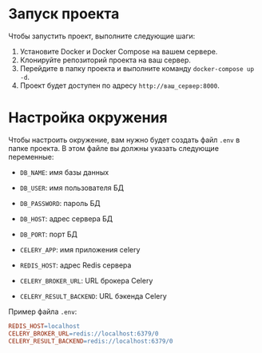 # Запуск проекта

Чтобы запустить проект, выполните следующие шаги:

1. Установите Docker и Docker Compose на вашем сервере.
2. Клонируйте репозиторий проекта на ваш сервер.
3. Перейдите в папку проекта и выполните команду `docker-compose up -d`.
4. Проект будет доступен по адресу `http://ваш_сервер:8000`.

# Настройка окружения

Чтобы настроить окружение, вам нужно будет создать файл `.env` в папке проекта. В этом файле вы должны указать следующие переменные:

* `DB_NAME`: имя базы данных
* `DB_USER`: имя пользователя БД
* `DB_PASSWORD`: пароль БД
* `DB_HOST`: адрес сервера БД
* `DB_PORT`: порт  БД

* `CELERY_APP`: имя приложения celery
* `REDIS_HOST`: адрес Redis сервера
* `CELERY_BROKER_URL`: URL брокера Celery
* `CELERY_RESULT_BACKEND`: URL бэкенда Celery

Пример файла `.env`:
```makefile
REDIS_HOST=localhost
CELERY_BROKER_URL=redis://localhost:6379/0
CELERY_RESULT_BACKEND=redis://localhost:6379/0